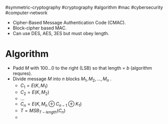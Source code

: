 #symmetric-cryptography #cryptography  #algorithm  #mac #cybersecurity #computer-network 

- Cipher-Based Message Authentication Code (CMAC).
- Block-cipher based MAC.
- Can use DES, AES, 3ES but must obey length.
# Algorithm
- Padd $M$ with 100...0 to the right (LSB) so that length = $b$ (algorithm requres).
- Divide message $M$ into $n$ blocks $M_1, M_2,...,M_n$ .
	- $C_1=E(K, M_1)$
	- $C_2=E(K, M_2)$ 
	- ...
	- $C_n=E(K, M_n \oplus C_{n-1} \oplus K_1)$ 
	- $T=MSB_{T-length}(C_n)$
	- 